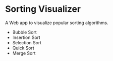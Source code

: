 # Sorting Visualizer

A Web app to visualize popular sorting algorithms.

* Bubble Sort
* Insertion Sort
* Selection Sort
* Quick Sort
* Merge Sort
